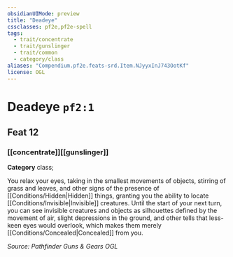 ```yaml
---
obsidianUIMode: preview
title: "Deadeye"
cssclasses: pf2e,pf2e-spell
tags:
  - trait/concentrate
  - trait/gunslinger
  - trait/common
  - category/class
aliases: "Compendium.pf2e.feats-srd.Item.NJyyxInJ743OotKf"
license: OGL
---
```

# Deadeye `pf2:1`
## Feat 12
### [[concentrate]][[gunslinger]]

**Category** class; 




You relax your eyes, taking in the smallest movements of objects, stirring of grass and leaves, and other signs of the presence of [[Conditions/Hidden|Hidden]] things, granting you the ability to locate [[Conditions/Invisible|Invisible]] creatures. Until the start of your next turn, you can see invisible creatures and objects as silhouettes defined by the movement of air, slight depressions in the ground, and other tells that less-keen eyes would overlook, which makes them merely [[Conditions/Concealed|Concealed]] from you.

*Source: Pathfinder Guns & Gears*
*OGL*